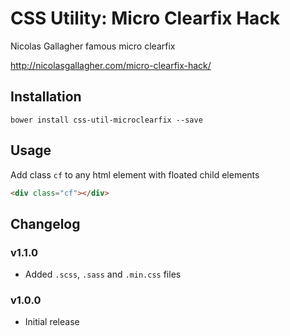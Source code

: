 # CSS Utility: Micro Clearfix Hack

Nicolas Gallagher famous micro clearfix

http://nicolasgallagher.com/micro-clearfix-hack/

## Installation

`bower install css-util-microclearfix --save`

## Usage

Add class `cf` to any html element with floated child elements

```html
<div class="cf"></div>
```

## Changelog

### v1.1.0

-   Added `.scss`, `.sass` and `.min.css` files

### v1.0.0

-   Initial release
